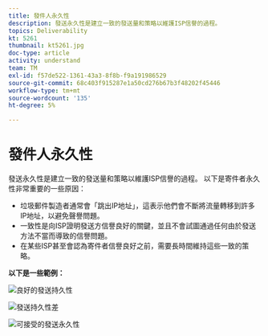 ```yaml
---
title: 發件人永久性
description: 發送永久性是建立一致的發送量和策略以維護ISP信譽的過程。
topics: Deliverability
kt: 5261
thumbnail: kt5261.jpg
doc-type: article
activity: understand
team: TM
exl-id: f57de522-1361-43a3-8f8b-f9a191986529
source-git-commit: 68c403f915287e1a50cd276b67b3f48202f45446
workflow-type: tm+mt
source-wordcount: '135'
ht-degree: 5%

---
```


# 發件人永久性

發送永久性是建立一致的發送量和策略以維護ISP信譽的過程。 以下是寄件者永久性非常重要的一些原因：

* 垃圾郵件製造者通常會「跳出IP地址」，這表示他們會不斷將流量轉移到許多IP地址，以避免聲譽問題。
* 一致性是向ISP證明發送方信譽良好的關鍵，並且不會試圖通過任何由於發送方法不當而導致的信譽問題。
* 在某些ISP甚至會認為寄件者信譽良好之前，需要長時間維持這些一致的策略。

**以下是一些範例：**

![良好的發送持久性](assets/Sender_Permanence_1.png)

![發送持久性差](assets/Sender_Permanence_2.png)

![可接受的發送永久性](assets/Sender_Permanence_3.png)
